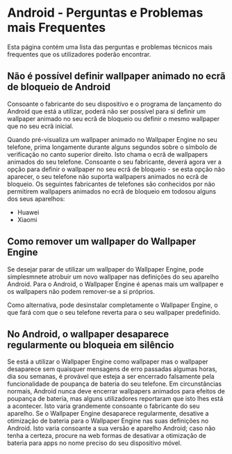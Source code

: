 # Android - Perguntas e Problemas mais Frequentes

Esta página contém uma lista das perguntas e problemas técnicos mais frequentes que os utilizadores poderão encontrar.

## Não é possível definir wallpaper animado no ecrã de bloqueio de Android

Consoante o fabricante do seu dispositivo e o programa de lançamento do Android que está a utilizar, poderá não ser possível para si definir um wallpaper animado no seu ecrã de bloqueio ou definir o mesmo wallpaper que no seu ecrã inicial.

Quando pré-visualiza um wallpaper animado no Wallpaper Engine no seu telefone, prima longamente durante alguns segundos sobre o símbolo de verificação no canto superior direito. Isto chama o ecrã de wallpapers animados do seu telefone. Consoante o seu fabricante, deverá agora ver a opção para definir o wallpaper no seu ecrã de bloqueio - se esta opção não aparecer, o seu telefone não suporta wallpapers animados no ecrã de bloqueio. Os seguintes fabricantes de telefones são conhecidos por não permitirem wallpapers animados no ecrã de bloqueio em todosou alguns dos seus aparelhos:

* Huawei
* Xiaomi

## Como remover um wallpaper do Wallpaper Engine

Se desejar parar de utilizar um wallpaper do Wallpaper Engine, pode simplesmnete atrobuir um novo wallpaper nas definições do seu aparelho Android. Para o Android, o Wallpaper Engine é apenas mais um wallpaper e os wallpapers não podem remover-se a si próprios.

Como alternativa, pode desinstalar completamente o Wallpaper Engine, o que fará com que o seu telefone reverta para o seu wallpaper predefinido.

## No Android, o wallpaper desaparece regularmente ou bloqueia em silêncio

Se está a utilizar o Wallpaper Engine como wallpaper mas o wallpaper desaparece sem quaisquer mensagens de erro passadas algumas horas, dia sou semanas, é provável que esteja a ser encerrado falsamente pela funcionalidade de poupança de bateria do seu telefone. Em circunstâncias normais, Android nunca deve encerrar wallpapers animados para efeitos de poupança de bateria, mas alguns utilizadores reportaram que isto lhes está a acontecer. Isto varia grandemente consoante o fabricante do seu aparelho. Se o Wallpaper Engine desaparece regularmente, desative a otimização de bateria para o Wallpaper Engine nas suas definições no Android. Isto varia consoante a sua versão e aparelho Android; caso não tenha a certeza, procure na web formas de desativar a otimização de bateria para apps no nome preciso do seu dispositivo móvel.